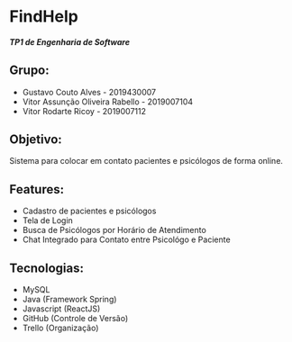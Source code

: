 # FindHelp
##### TP1 de Engenharia de Software

## Grupo:
* Gustavo Couto Alves - 2019430007
* Vitor Assunção Oliveira Rabello - 2019007104
* Vitor Rodarte Ricoy - 2019007112

## Objetivo:
Sistema para colocar em contato pacientes e psicólogos de forma online.

## Features:
* Cadastro de pacientes e psicólogos
* Tela de Login
* Busca de Psicólogos por Horário de Atendimento
* Chat Integrado para Contato entre Psicológo e Paciente

## Tecnologias:
* MySQL
* Java (Framework Spring)
* Javascript (ReactJS)
* GitHub (Controle de Versão)
* Trello (Organização)
